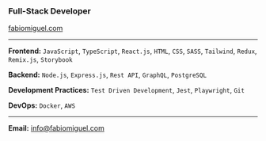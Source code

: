 ###  Full-Stack Developer
[fabiomiguel.com](https://fabiomiguel.com)

<table><tr>

---
**Frontend:** `JavaScript`, `TypeScript`, `React.js`, `HTML`, `CSS`, `SASS`, `Tailwind`, `Redux`, `Remix.js`, `Storybook`

**Backend:** `Node.js`, `Express.js`, `Rest API`, `GraphQL`, `PostgreSQL`

**Development Practices:** `Test Driven Development`, `Jest`, `Playwright`, `Git`

**DevOps:** `Docker`, `AWS`

---
**Email:** info@fabiomiguel.com
